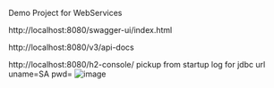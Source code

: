 Demo Project for WebServices



http://localhost:8080/swagger-ui/index.html

http://localhost:8080/v3/api-docs

http://localhost:8080/h2-console/
pickup from startup log for jdbc url
uname=SA
pwd=
![image](https://user-images.githubusercontent.com/50689398/231506295-2ea8cc2e-51a5-442c-97ff-8bacdf055d5e.png)
